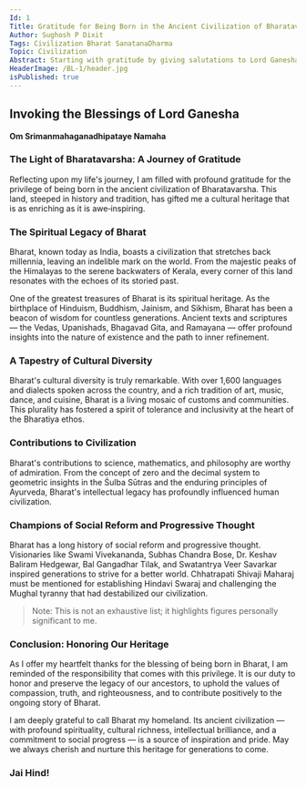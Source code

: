 ```yaml
---
Id: 1
Title: Gratitude for Being Born in the Ancient Civilization of Bharatavarsha 
Author: Sughosh P Dixit
Tags: Civilization Bharat SanatanaDharma 
Topic: Civilization
Abstract: Starting with gratitude by giving salutations to Lord Ganesha 
HeaderImage: /BL-1/header.jpg
isPublished: true
---
```


## Invoking the Blessings of Lord Ganesha

**Om Srimanmahaganadhipataye Namaha**

### The Light of Bharatavarsha: A Journey of Gratitude

Reflecting upon my life's journey, I am filled with profound gratitude for the privilege of being born in the ancient civilization of Bharatavarsha. This land, steeped in history and tradition, has gifted me a cultural heritage that is as enriching as it is awe‑inspiring.

### The Spiritual Legacy of Bharat

Bharat, known today as India, boasts a civilization that stretches back millennia, leaving an indelible mark on the world. From the majestic peaks of the Himalayas to the serene backwaters of Kerala, every corner of this land resonates with the echoes of its storied past.

One of the greatest treasures of Bharat is its spiritual heritage. As the birthplace of Hinduism, Buddhism, Jainism, and Sikhism, Bharat has been a beacon of wisdom for countless generations. Ancient texts and scriptures — the Vedas, Upanishads, Bhagavad Gita, and Ramayana — offer profound insights into the nature of existence and the path to inner refinement.

### A Tapestry of Cultural Diversity

Bharat's cultural diversity is truly remarkable. With over 1,600 languages and dialects spoken across the country, and a rich tradition of art, music, dance, and cuisine, Bharat is a living mosaic of customs and communities. This plurality has fostered a spirit of tolerance and inclusivity at the heart of the Bharatiya ethos.

### Contributions to Civilization

Bharat's contributions to science, mathematics, and philosophy are worthy of admiration. From the concept of zero and the decimal system to geometric insights in the Śulba Sūtras and the enduring principles of Ayurveda, Bharat's intellectual legacy has profoundly influenced human civilization.

### Champions of Social Reform and Progressive Thought

Bharat has a long history of social reform and progressive thought. Visionaries like Swami Vivekananda, Subhas Chandra Bose, Dr. Keshav Baliram Hedgewar, Bal Gangadhar Tilak, and Swatantrya Veer Savarkar inspired generations to strive for a better world. Chhatrapati Shivaji Maharaj must be mentioned for establishing Hindavi Swaraj and challenging the Mughal tyranny that had destabilized our civilization.

> Note: This is not an exhaustive list; it highlights figures personally significant to me.

### Conclusion: Honoring Our Heritage

As I offer my heartfelt thanks for the blessing of being born in Bharat, I am reminded of the responsibility that comes with this privilege. It is our duty to honor and preserve the legacy of our ancestors, to uphold the values of compassion, truth, and righteousness, and to contribute positively to the ongoing story of Bharat.

I am deeply grateful to call Bharat my homeland. Its ancient civilization — with profound spirituality, cultural richness, intellectual brilliance, and a commitment to social progress — is a source of inspiration and pride. May we always cherish and nurture this heritage for generations to come.

### Jai Hind!
